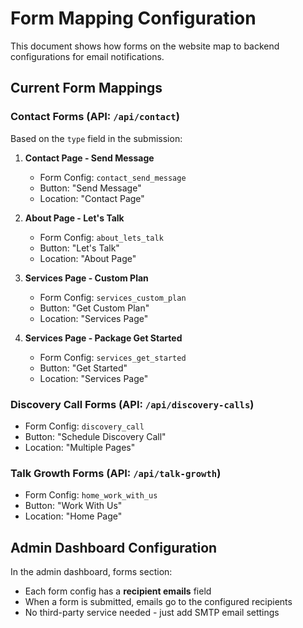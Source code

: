 # Form Mapping Configuration

This document shows how forms on the website map to backend configurations for email notifications.

## Current Form Mappings

### Contact Forms (API: `/api/contact`)
Based on the `type` field in the submission:

1. **Contact Page - Send Message**
   - Form Config: `contact_send_message`
   - Button: "Send Message"
   - Location: "Contact Page"

2. **About Page - Let's Talk**
   - Form Config: `about_lets_talk`
   - Button: "Let's Talk"
   - Location: "About Page"

3. **Services Page - Custom Plan**
   - Form Config: `services_custom_plan`
   - Button: "Get Custom Plan"
   - Location: "Services Page"

4. **Services Page - Package Get Started**
   - Form Config: `services_get_started`
   - Button: "Get Started"
   - Location: "Services Page"

### Discovery Call Forms (API: `/api/discovery-calls`)
- Form Config: `discovery_call`
- Button: "Schedule Discovery Call"
- Location: "Multiple Pages"

### Talk Growth Forms (API: `/api/talk-growth`)
- Form Config: `home_work_with_us`
- Button: "Work With Us"
- Location: "Home Page"

## Admin Dashboard Configuration

In the admin dashboard, forms section:
- Each form config has a **recipient emails** field
- When a form is submitted, emails go to the configured recipients
- No third-party service needed - just add SMTP email settings